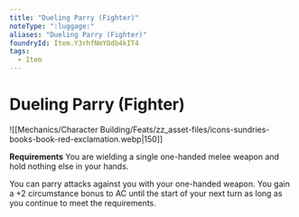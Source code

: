```yaml
---
title: "Dueling Parry (Fighter)"
noteType: ":luggage:"
aliases: "Dueling Parry (Fighter)"
foundryId: Item.Y3rhfNmYOdb4kIT4
tags:
  - Item
---
```


# Dueling Parry (Fighter)
![[Mechanics/Character Building/Feats/zz_asset-files/icons-sundries-books-book-red-exclamation.webp|150]]

**Requirements** You are wielding a single one-handed melee weapon and hold nothing else in your hands.

You can parry attacks against you with your one-handed weapon. You gain a +2 circumstance bonus to AC until the start of your next turn as long as you continue to meet the requirements.
